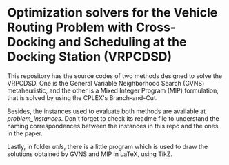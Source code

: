 # Optimization solvers for the Vehicle Routing Problem with Cross-Docking and Scheduling at the Docking Station (VRPCDSD)

This repository has the source codes of two methods designed to solve the VRPCDSD. One is the General Variable Neighborhood Search (GVNS) metaheuristic, and the other is a Mixed Integer Program (MIP) formulation, that is solved by using the CPLEX's Branch-and-Cut.

Besides, the instances used to evaluate both methods are available at _problem\_instances_. Don't forget to check its readme file to understand the naming correspondences between the instances in this repo and the ones in the paper.

Lastly, in folder _utils_, there is a little program which is used to draw the solutions obtained by GVNS and MIP in LaTeX, using TikZ.
